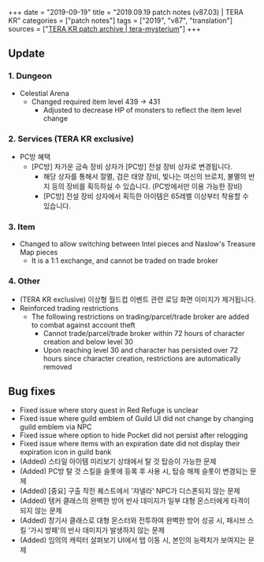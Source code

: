 +++
date = "2019-09-19"
title = "2019.09.19 patch notes (v87.03) | TERA KR"
categories = ["patch notes"]
tags = ["2019", "v87", "translation"]
sources = ["[TERA KR patch archive | tera-mysterium](/ko/patch/2019/v87-03)"]
+++

## Update

### **1.** Dungeon
- Celestial Arena
  - Changed required item level 439 -> 431
    - Adjusted to decrease HP of monsters to reflect the item level change

### **2.** Services (TERA KR exclusive)
- PC방 혜택
  - [PC방] 차가운 금속 장비 상자가 [PC방] 전설 장비 상자로 변경됩니다.
    - 해당 상자를 통해서 절멸, 검은 태양 장비, 빛나는 여신의 브로치, 불멸의 반지 등의 장비를 획득하실 수 있습니다. (PC방에서만 이용 가능한 장비)
    - [PC방] 전설 장비 상자에서 획득한 아이템은 65레벨 이상부터 착용할 수 있습니다.

### **3.** Item
- Changed to allow switching between Intel pieces and Naslow's Treasure Map pieces
  - It is a 1:1 exchange, and cannot be traded on trade broker

### **4.** Other
- (TERA KR exclusive) 이상형 월드컵 이벤트 관련 로딩 화면 이미지가 제거됩니다.
- Reinforced trading restrictions
  - The following restrictions on trading/parcel/trade broker are added to combat against account theft
    - Cannot trade/parcel/trade broker within 72 hours of character creation and below level 30
    - Upon reaching level 30 and character has persisted over 72 hours since character creation, restrictions are automatically removed

## Bug fixes

- Fixed issue where story quest in Red Refuge is unclear
- Fixed issue where guild emblem of Guild UI did not change by changing guild emblem via NPC
- Fixed issue where option to hide Pocket did not persist after relogging
- Fixed issue where items with an expiration date did not display their expiration icon in guild bank
- (Added) 스타일 아이템 미리보기 상태에서 탈 것 탑승이 가능한 문제
- (Added) PC방 탈 것 스킬을 슬롯에 등록 후 사용 시, 탑승 해제 슬롯이 변경되는 문제
- (Added) [중요] 구출 작전 퀘스트에서 '쟈넬라' NPC가 디스폰되지 않는 문제
- (Added) 탱커 클래스의 완벽한 방어 반사 데미지가 일부 대형 몬스터에게 타격이 되지 않는 문제
- (Added) 창기사 클래스로 대형 몬스터와 전투하여 완벽한 방어 성공 시, 패시브 스킬 '가시 방패'의 반사 데미지가 발생하지 않는 문제
- (Added) 임의의 캐릭터 살펴보기 UI에서 탭 이동 시, 본인의 능력치가 보여지는 문제
